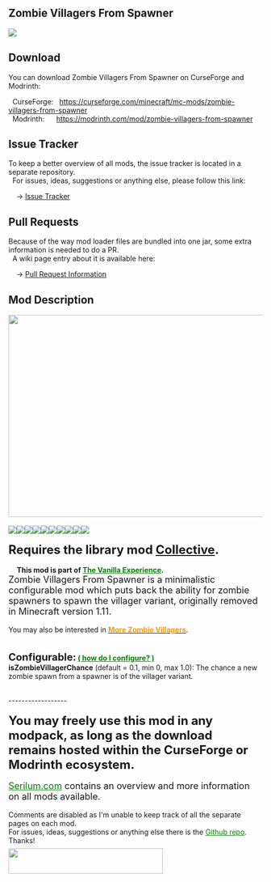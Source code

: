 <h2>Zombie Villagers From Spawner</h2>
<p><a href="https://github.com/Serilum/Zombie-Villagers-From-Spawner"><img src="https://serilum.com/assets/data/logo/zombie-villagers-from-spawner.png"></a></p><h2>Download</h2>
<p>You can download Zombie Villagers From Spawner on CurseForge and Modrinth:</p><p>&nbsp;&nbsp;CurseForge: &nbsp;&nbsp;<a href="https://curseforge.com/minecraft/mc-mods/zombie-villagers-from-spawner">https://curseforge.com/minecraft/mc-mods/zombie-villagers-from-spawner</a><br>&nbsp;&nbsp;Modrinth: &nbsp;&nbsp;&nbsp;&nbsp;&nbsp;<a href="https://modrinth.com/mod/zombie-villagers-from-spawner">https://modrinth.com/mod/zombie-villagers-from-spawner</a></p>
<h2>Issue Tracker</h2>
<p>To keep a better overview of all mods, the issue tracker is located in a separate repository.<br>&nbsp;&nbsp;For issues, ideas, suggestions or anything else, please follow this link:</p>
<p>&nbsp;&nbsp;&nbsp;&nbsp;-> <a href="https://github.com/ricksouth/serilum-mc-mods/issues">Issue Tracker</a></p>
<h2>Pull Requests</h2>
<p>Because of the way mod loader files are bundled into one jar, some extra information is needed to do a PR.<br>&nbsp;&nbsp;A wiki page entry about it is available here:</p>
<p>&nbsp;&nbsp;&nbsp;&nbsp;-> <a href="https://github.com/ricksouth/serilum-mc-mods/wiki/Pull-Request-Information">Pull Request Information</a></p>
<h2>Mod Description</h2>
<p><a href="https://serilum.com/" rel="nofollow"><img src="https://github.com/ricksouth/serilum-mc-mods/raw/master/description/a1.jpg" alt="" width="838" height="400"></a><br><br><img src="https://github.com/ricksouth/serilum-mc-mods/raw/master/description/Versions/header.png"><a href="https://legacy.curseforge.com/minecraft/mc-mods/zombie-villagers-from-spawner/files/all?filter-status=1&filter-game-version=1738749986:75125" rel="nofollow"><img src="https://github.com/ricksouth/serilum-mc-mods/raw/master/description/Versions/1_20.png"></a><a href="https://legacy.curseforge.com/minecraft/mc-mods/zombie-villagers-from-spawner/files/all?filter-status=1&filter-game-version=1738749986:73407" rel="nofollow"><img src="https://github.com/ricksouth/serilum-mc-mods/raw/master/description/Versions/1_19.png"></a><a href="https://legacy.curseforge.com/minecraft/mc-mods/zombie-villagers-from-spawner/files/all?filter-status=1&filter-game-version=1738749986:73250" rel="nofollow"><img src="https://github.com/ricksouth/serilum-mc-mods/raw/master/description/Versions/1_18.png"></a><a href="https://legacy.curseforge.com/minecraft/mc-mods/zombie-villagers-from-spawner/files/all?filter-status=1&filter-game-version=1738749986:73242" rel="nofollow"><img src="https://github.com/ricksouth/serilum-mc-mods/raw/master/description/Versions/1_17.png"></a><a href="https://legacy.curseforge.com/minecraft/mc-mods/zombie-villagers-from-spawner/files/all?filter-status=1&filter-game-version=1738749986:70886" rel="nofollow"><img src="https://github.com/ricksouth/serilum-mc-mods/raw/master/description/Versions/1_16.png"></a><a href="https://legacy.curseforge.com/minecraft/mc-mods/zombie-villagers-from-spawner/files/all?filter-status=1&filter-game-version=1738749986:68722" rel="nofollow"><img src="https://github.com/ricksouth/serilum-mc-mods/raw/master/description/Versions/1_15.png"></a><a href="https://legacy.curseforge.com/minecraft/mc-mods/zombie-villagers-from-spawner/files/all?filter-status=1&filter-game-version=1738749986:64806" rel="nofollow"><img src="https://github.com/ricksouth/serilum-mc-mods/raw/master/description/Versions/1_14.png"></a><a href="https://legacy.curseforge.com/minecraft/mc-mods/zombie-villagers-from-spawner/files/all?filter-status=1&filter-game-version=1738749986:55023" rel="nofollow"><img src="https://github.com/ricksouth/serilum-mc-mods/raw/master/description/Versions/1_13.png"></a><a href="https://legacy.curseforge.com/minecraft/mc-mods/zombie-villagers-from-spawner/files/all?filter-status=1&filter-game-version=1738749986:628" rel="nofollow"><img src="https://github.com/ricksouth/serilum-mc-mods/raw/master/description/Versions/1_12.png"></a><br><br><strong><span style="font-size:24px">Requires the library mod&nbsp;<a style="font-size:24px" href="https://www.curseforge.com/minecraft/mc-mods/collective" rel="nofollow">Collective</a>.<br></span></strong><strong><br>&nbsp; &nbsp; &nbsp;This mod is part of <span style="color:#008000"><a style="color:#008000" href="https://curseforge.com/minecraft/modpacks/the-vanilla-experience" rel="nofollow">The Vanilla Experience</a></span>.</strong><br><span style="font-size:18px">Zombie Villagers From Spawner is a minimalistic configurable mod which puts back the ability for zombie spawners to spawn the villager variant, originally removed in Minecraft version 1.11.</span><br><br>You may also be interested in <a href="https://www.curseforge.com/minecraft/mc-mods/more-zombie-villagers" rel="nofollow"><span style="color:#f90"><strong>More Zombie Villagers</strong></span></a>.<br><br><br><strong><span style="font-size:20px">Configurable:</span> <span style="color:#008000"><a style="color:#008000" href="https://github.com/ricksouth/serilum-mc-mods/wiki/how-to-configure-mods" rel="nofollow">(&nbsp;how do I configure?&nbsp;)</a></span><br></strong><strong>isZombieVillagerChance</strong>&nbsp;(default = 0.1, min 0, max 1.0): The chance a new zombie spawn from a spawner is of the villager variant.</p>
<p><br>------------------<br><br><span style="font-size:24px"><strong>You may freely use this mod in any modpack, as long as the download remains hosted within the CurseForge or Modrinth ecosystem.</strong></span><br><br><span style="font-size:18px"><a style="font-size:18px;color:#008000" href="https://serilum.com/" rel="nofollow">Serilum.com</a> contains an overview and more information on all mods available.</span><br><br><span style="font-size:14px">Comments are disabled as I'm unable to keep track of all the separate pages on each mod.</span><span style="font-size:14px"><br>For issues, ideas, suggestions or anything else there is the&nbsp;<a style="font-size:14px;color:#008000" href="https://github.com/ricksouth/serilum-mc-mods/" rel="nofollow">Github repo</a>. Thanks!</span><span style="font-size:6px"><br><br></span><a href="https://ricksouth.com/donate" rel="nofollow"><img src="https://raw.githubusercontent.com/ricksouth/serilum-mc-mods/master/description/Shields/donation_rounded.svg" alt="" width="306" height="50"></a></p>